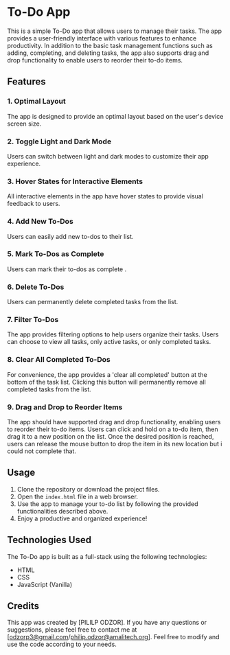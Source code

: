 # To-Do App

This is a simple To-Do app that allows users to manage their tasks. The app provides a user-friendly interface with various features to enhance productivity. In addition to the basic task management functions such as adding, completing, and deleting tasks, the app also supports drag and drop functionality to enable users to reorder their to-do items.

## Features

### 1. Optimal Layout 

The app is designed to provide an optimal layout based on the user's device screen size.

### 2. Toggle Light and Dark Mode

Users can switch between light and dark modes to customize their app experience.

### 3. Hover States for Interactive Elements

All interactive elements in the app have hover states to provide visual feedback to users.

### 4. Add New To-Dos

Users can easily add new to-dos to their list.

### 5. Mark To-Dos as Complete

Users can mark their to-dos as complete .

### 6. Delete To-Dos

 Users can permanently delete completed tasks from the list.

### 7. Filter To-Dos

The app provides filtering options to help users organize their tasks. Users can choose to view all tasks, only active tasks, or only completed tasks. 

### 8. Clear All Completed To-Dos

For convenience, the app provides a 'clear all completed' button at the bottom of the task list. Clicking this button will permanently remove all completed tasks from the list.

### 9. Drag and Drop to Reorder Items

The app should have supported drag and drop functionality, enabling users to reorder their to-do items. Users can click and hold on a to-do item, then drag it to a new position on the list. Once the desired position is reached, users can release the mouse button to drop the item in its new location but i could not complete that.

## Usage

1. Clone the repository or download the project files.
2. Open the `index.html` file in a web browser.
3. Use the app to manage your to-do list by following the provided functionalities described above.
4. Enjoy a productive and organized experience!

## Technologies Used

The To-Do app is built as a full-stack using the following technologies:

- HTML
- CSS
- JavaScript (Vanilla)

## Credits

This app was created by [PILILP ODZOR]. If you have any questions or suggestions, please feel free to contact me at [odzorp3@gmail.com/philip.odzor@amalitech.org].
 Feel free to modify and use the code according to your needs.
